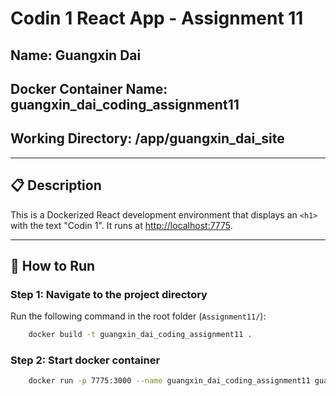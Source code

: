# Codin 1 React App - Assignment 11

## Name: Guangxin Dai  
## Docker Container Name: guangxin_dai_coding_assignment11  
## Working Directory: /app/guangxin_dai_site

---

## 📋 Description

This is a Dockerized React development environment that displays an `<h1>` with the text "Codin 1".
It runs at [http://localhost:7775](http://localhost:7775).

---

## 🚀 How to Run

### Step 1: Navigate to the project directory

Run the following command in the root folder (`Assignment11/`):

```bash
    docker build -t guangxin_dai_coding_assignment11 .
```
### Step 2: Start docker container
```bash
    docker run -p 7775:3000 --name guangxin_dai_coding_assignment11 guangxin_dai_coding_assignment11
```